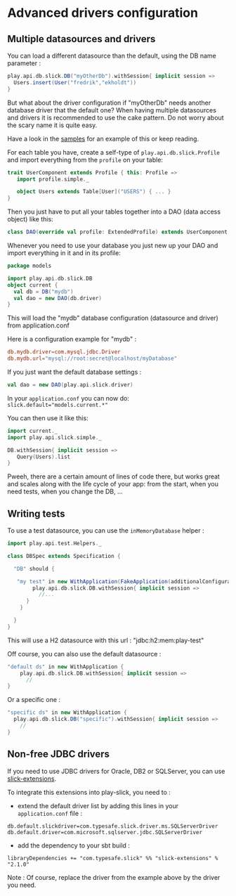 # Advanced drivers configuration

## Multiple datasources and drivers

You can load a different datasource than the default, using the DB name parameter :

```scala
play.api.db.slick.DB("myOtherDb").withSession{ implicit session =>
  Users.insert(User("fredrik","ekholdt"))
}
```

But what about the driver configuration if "myOtherDb" needs another database driver that the default one?
When having multiple datasources and drivers it is recommended to use the cake pattern.
Do not worry about the scary name it is quite easy.

Have a look in the [samples](https://github.com/playframework/play-slick/tree/master/samples) for an example of this or keep reading.

For each table you have, create a self-type of `play.api.db.slick.Profile` and import everything from the `profile` on your table:

```scala
trait UserComponent extends Profile { this: Profile =>
   import profile.simple._

   object Users extends Table[User]("USERS") { ... }
}
```

Then you just have to put all your tables together into a DAO (data access object) like this:

```scala
class DAO(override val profile: ExtendedProfile) extends UserComponent with FooComponent with BarComponent with Profile
```

Whenever you need to use your database you just new up your DAO and import everything in it and in its profile:

```scala
package models

import play.api.db.slick.DB
object current {
  val db = DB("mydb")
  val dao = new DAO(db.driver)
}
```
This will load the "mydb" database configuration (datasource and driver) from application.conf

Here is a configuration example for "mydb" :

```conf
db.mydb.driver=com.mysql.jdbc.Driver
db.mydb.url="mysql://root:secret@localhost/myDatabase"
```

If you just want the default database settings :

```scala
val dao = new DAO(play.api.slick.driver)
```

In your `application.conf` you can now do: `slick.default="models.current.*"`

You can then use it like this:

```scala
import current._
import play.api.slick.simple._

DB.withSession{ implicit session =>
   Query(Users).list
}
```

Pweeh, there are a certain amount of lines of code there, but works great and scales along with the life cycle of your app: from the start, when you need tests, when you change the DB, ...

## Writing tests

To use a test datasource, you can use the `inMemoryDatabase` helper :

```scala
import play.api.test.Helpers._

class DBSpec extends Specification {

  "DB" should {

   "my test" in new WithApplication(FakeApplication(additionalConfiguration = inMemoryDatabase())) {
        play.api.db.slick.DB.withSession{ implicit session =>
          //...
      }
    }

  }
}

```

This will use a H2 datasource with this url : "jdbc:h2:mem:play-test"

Off course, you can also use the default datasource :

```scala
"default ds" in new WithApplication {
    play.api.db.slick.DB.withSession{ implicit session =>
      //
}
```

Or a specific one :

```scala
"specific ds" in new WithApplication {
  play.api.db.slick.DB("specific").withSession{ implicit session =>
    //
}
```

## Non-free JDBC drivers

If you need to use JDBC drivers for Oracle, DB2 or SQLServer, you can use [slick-extensions](http://slick.typesafe.com/doc/2.1.0/extensions.html).

To integrate this extensions into play-slick, you need to :


   * extend the default driver list by adding this lines in your `application.conf` file :

```
db.default.slickdriver=com.typesafe.slick.driver.ms.SQLServerDriver
db.default.driver=com.microsoft.sqlserver.jdbc.SQLServerDriver
```

   * add the dependency to your sbt build :

```
libraryDependencies += "com.typesafe.slick" %% "slick-extensions" % "2.1.0"
```

Note : Of course, replace the driver from the example above by the driver you need.

